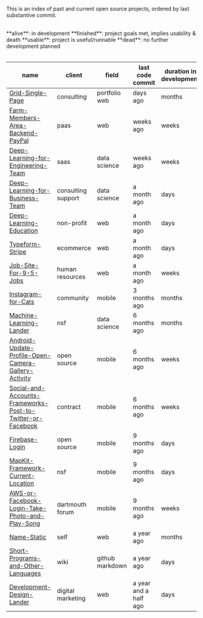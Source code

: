This is an index of past and current open source projects, ordered by last substantive commit.

<br>
**alive**: in development  
**finished**: project goals met, implies usability & death  
**usable**: project is useful/runnable  
**dead**: no further development planned
<br><br>

| name | client | field | last code commit | duration in development | status | 
| ---- | --------- | ---- | -------------- | ---- |---- |
| [Grid-Single-Page](https://github.com/SamPutnam/Grid-Single-Page) | consulting | portfolio web | days ago | months | alive |
| [Farm-Members-Area-Backend-PayPal](https://github.com/samputnam/Farm-Members-Area-Backend-PayPal) | paas | web | weeks ago | weeks | usable |
|[Deep-Learning-for-Engineering-Team](https://github.com/samputnam/Deep-Learning-for-Engineering-Team) | saas | data science | weeks ago | weeks | dead |
|[Deep-Learning-for-Business-Team](https://github.com/samputnam/Deep-Learning-for-Business-Team) | consulting support | data science | a month ago | days | dead |
| [Deep-Learning-Education](https://github.com/samputnam/Deep-Learning-Education) | non-profit  | web | a month ago | days | dead |
| [Typeform-Stripe](https://github.com/samputnam/Typeform-Stripe) | ecommerce | web | a month ago | days | finished |
| [Job-Site-For-9-5-Jobs](https://github.com/samputnam/Job-Site-For-9-5-Jobs) | human resources | web | a month ago | weeks | dead |
| [Instagram-for-Cats](https://github.com/samputnam/Instagram-for-Cats) | community | mobile | 3 months ago | months | finished |
| [Machine-Learning-Lander](https://github.com/SamPutnam/Machine-Learning-Lander) | nsf | data science | 6 months ago | months | finished |
| [Android-Update-Profile-Open-Camera-Gallery-Activity](https://github.com/samputnam/Android-Update-Profile-Open-Camera-Gallery-Activity) | open source | mobile | 6 months ago | weeks | dead |
| [Social-and-Accounts-Frameworks-Post-to-Twitter-or-Facebook](https://github.com/samputnam/Social-and-Accounts-Frameworks-Post-to-Twitter-or-Facebook) | contract | mobile | 6 months ago | weeks | usable |
| [Firebase-Login](https://github.com/samputnam/Firebase-Login) | open source | mobile | 9 months ago | days | dead |
| [MapKit-Framework-Current-Location](https://github.com/Dartmouth-entrepreneurial-network/MapKit-Current-Location) | nsf | mobile | 9 months ago | days | usable |
| [AWS-or-Facebook-Login-Take-Photo-and-Play-Song](https://github.com/Dartmouth-entrepreneurial-network/AWS-or-Facebook-Login-Take-Photo-and-Play-Song) | dartmouth forum | mobile | 9 months ago | weeks | dead |
| [Name-Static](https://github.com/SamPutnam/Name-Static) | self | web | a year ago | months | finished |
| [Short-Programs-and-Other-Languages](https://github.com/SamPutnam/Short-Programs-and-Other-Languages) | wiki | github markdown | a year ago | days | alive |
| [Development-Design-Lander](https://github.com/SamPutnam/Development-Design-Lander) | digital marketing | web | a year and a half ago | days | finished |




